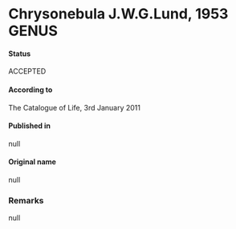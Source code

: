 Chrysonebula J.W.G.Lund, 1953 GENUS
=======

#### Status
ACCEPTED

#### According to
The Catalogue of Life, 3rd January 2011

#### Published in
null

#### Original name
null

### Remarks
null